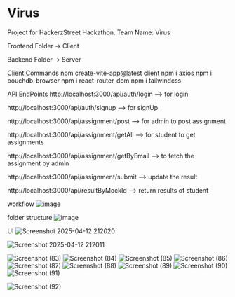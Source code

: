 # Virus
Project for HackerzStreet Hackathon. Team Name: Virus

Frontend Folder -> Client

Backend Folder -> Server

Client Commands
npm create-vite-app@latest client
npm i axios
npm i pouchdb-browser
npm i react-router-dom
npm i tailwindcss

API EndPoints
http://localhost:3000/api/auth/login --> for login

http://localhost:3000/api/auth/signup --> for signUp

http://localhost:3000/api/assignment/post --> for admin to post assignment

http://localhost:3000/api/assignment/getAll --> for student to get assignments

http://localhost:3000/api/assignment/getByEmail --> to fetch the assignment by admin

http://localhost:3000/api/assignment/submit --> update the result

http://localhost:3000/api/resultByMockId --> return results of student

workflow 
![image](https://github.com/user-attachments/assets/6930f8c5-3ed8-451d-a867-270d038e8699)

folder structure
![image](https://github.com/user-attachments/assets/9c9a3e94-0389-4f8d-bd47-bbf8af8ce0c5)

UI
![Screenshot 2025-04-12 212020](https://github.com/user-attachments/assets/0271be8e-c734-4dbf-8ab5-cf2844ae29e5)

![Screenshot 2025-04-12 212011](https://github.com/user-attachments/assets/b4cee925-a337-4fc1-975a-b4be1a138a3f)

![Screenshot (83)](https://github.com/user-attachments/assets/51bb817e-84c6-4aeb-b98a-6252f6a9c406)
![Screenshot (84)](https://github.com/user-attachments/assets/878d69b0-2787-44d5-9702-72bb1859804c)
![Screenshot (85)](https://github.com/user-attachments/assets/a5cf6edc-a688-492d-9ff0-66dfab86859d)
![Screenshot (86)](https://github.com/user-attachments/assets/ac59fca8-6023-44f4-b35b-927c651c56bf)
![Screenshot (87)](https://github.com/user-attachments/assets/9bbe26f3-54f4-4c98-8884-56f6893ef8b3)
![Screenshot (88)](https://github.com/user-attachments/assets/22b27cea-603a-4751-a8da-1fa692120e6e)
![Screenshot (89)](https://github.com/user-attachments/assets/58e32146-32f1-4aca-81ca-ce4e09e96295)
![Screenshot (90)](https://github.com/user-attachments/assets/b5a34a4a-e06b-4bd9-91b3-1a3953430b29)
![Screenshot (91)](https://github.com/user-attachments/assets/3eff9ac3-eb10-4002-8928-8daf352e8e0f)

![Screenshot (92)](https://github.com/user-attachments/assets/c5a702f1-8268-483d-876a-92d837bfb80a)


